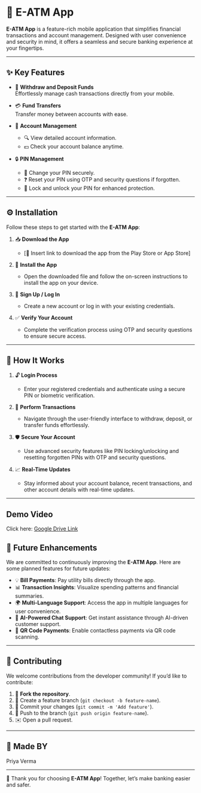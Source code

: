 # 🌟 **E-ATM App**  

**E-ATM App** is a feature-rich mobile application that simplifies financial transactions and account management. Designed with user convenience and security in mind, it offers a seamless and secure banking experience at your fingertips.  

---

## ✨ **Key Features**  

- 💸 **Withdraw and Deposit Funds**  
  Effortlessly manage cash transactions directly from your mobile.  

- 💳 **Fund Transfers**  
  Transfer money between accounts with ease.  

- 📂 **Account Management**  
  - 🔍 View detailed account information.  
  - 💵 Check your account balance anytime.  

- 🔒 **PIN Management**  
  - 🔑 Change your PIN securely.  
  - ❓ Reset your PIN using OTP and security questions if forgotten.  
  - 🔐 Lock and unlock your PIN for enhanced protection.  

---

## ⚙️ **Installation**  

Follow these steps to get started with the **E-ATM App**:  

1. 📥 **Download the App**  
   - [🔗 Insert link to download the app from the Play Store or App Store]  

2. 📲 **Install the App**  
   - Open the downloaded file and follow the on-screen instructions to install the app on your device.  

3. 🔑 **Sign Up / Log In**  
   - Create a new account or log in with your existing credentials.  

4. ✅ **Verify Your Account**  
   - Complete the verification process using OTP and security questions to ensure secure access.  

---

## 🚀 **How It Works**  

1. 🔓 **Login Process**  
   - Enter your registered credentials and authenticate using a secure PIN or biometric verification.  

2. 💼 **Perform Transactions**  
   - Navigate through the user-friendly interface to withdraw, deposit, or transfer funds effortlessly.  

3. 🛡️ **Secure Your Account**  
   - Use advanced security features like PIN locking/unlocking and resetting forgotten PINs with OTP and security questions.  

4. 📈 **Real-Time Updates**  
   - Stay informed about your account balance, recent transactions, and other account details with real-time updates.  

---

## Demo Video 
Click here: [Google Drive Link](https://drive.google.com/file/d/1sFU2_BpqZ0Himb5S8uayahxXG8e_YiQO/view?usp=drive_link)


## 🌟 **Future Enhancements**  

We are committed to continuously improving the **E-ATM App**. Here are some planned features for future updates:  

- 💡 **Bill Payments**: Pay utility bills directly through the app.  
- 📊 **Transaction Insights**: Visualize spending patterns and financial summaries.  
- 🌍 **Multi-Language Support**: Access the app in multiple languages for user convenience.  
- 🤖 **AI-Powered Chat Support**: Get instant assistance through AI-driven customer support.  
- 📱 **QR Code Payments**: Enable contactless payments via QR code scanning.  

---

## 🤝 **Contributing**  

We welcome contributions from the developer community! If you’d like to contribute:  

1. 🍴 **Fork the repository**.  
2. 🌿 Create a feature branch (`git checkout -b feature-name`).  
3. 💾 Commit your changes (`git commit -m 'Add feature'`).  
4. 🔄 Push to the branch (`git push origin feature-name`).  
5. ✉️ Open a pull request.  

---

## 📜 **Made BY**  
Priya Verma 

---

🌟 Thank you for choosing **E-ATM App**! Together, let’s make banking easier and safer.  
